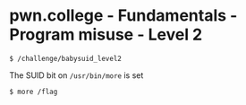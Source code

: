 # pwn.college - Fundamentals - Program misuse - Level 2
```
$ /challenge/babysuid_level2
```
The SUID bit on `/usr/bin/more` is set
```
$ more /flag
```
